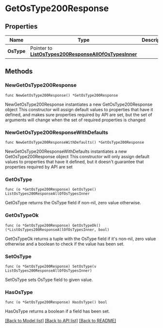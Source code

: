 # GetOsType200Response

## Properties

Name | Type | Description | Notes
------------ | ------------- | ------------- | -------------
**OsType** | Pointer to [**ListOsTypes200ResponseAllOfOsTypesInner**](ListOsTypes200ResponseAllOfOsTypesInner.md) |  | [optional] 

## Methods

### NewGetOsType200Response

`func NewGetOsType200Response() *GetOsType200Response`

NewGetOsType200Response instantiates a new GetOsType200Response object
This constructor will assign default values to properties that have it defined,
and makes sure properties required by API are set, but the set of arguments
will change when the set of required properties is changed

### NewGetOsType200ResponseWithDefaults

`func NewGetOsType200ResponseWithDefaults() *GetOsType200Response`

NewGetOsType200ResponseWithDefaults instantiates a new GetOsType200Response object
This constructor will only assign default values to properties that have it defined,
but it doesn't guarantee that properties required by API are set

### GetOsType

`func (o *GetOsType200Response) GetOsType() ListOsTypes200ResponseAllOfOsTypesInner`

GetOsType returns the OsType field if non-nil, zero value otherwise.

### GetOsTypeOk

`func (o *GetOsType200Response) GetOsTypeOk() (*ListOsTypes200ResponseAllOfOsTypesInner, bool)`

GetOsTypeOk returns a tuple with the OsType field if it's non-nil, zero value otherwise
and a boolean to check if the value has been set.

### SetOsType

`func (o *GetOsType200Response) SetOsType(v ListOsTypes200ResponseAllOfOsTypesInner)`

SetOsType sets OsType field to given value.

### HasOsType

`func (o *GetOsType200Response) HasOsType() bool`

HasOsType returns a boolean if a field has been set.


[[Back to Model list]](../README.md#documentation-for-models) [[Back to API list]](../README.md#documentation-for-api-endpoints) [[Back to README]](../README.md)


